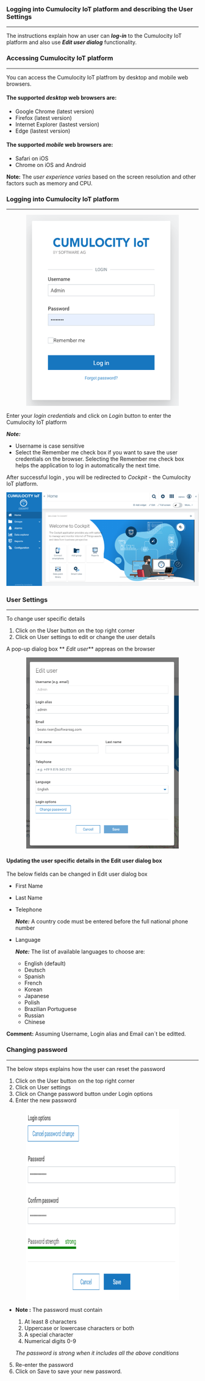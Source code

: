 ### Logging into Cumulocity IoT platform and describing the User Settings
-------------------------------------------------------------------------------------
The instructions explain how an user can **_log-in_** to the Cumulocity IoT platform and also use **_Edit user dialog_** functionality.

### Accessing Cumulocity IoT platform 
--------------------------------------------------------------------------------------------
You can access the Cumulocity IoT platfrom by desktop and mobile web browsers.

#### The supported **_desktop_** web browsers are:
- Google Chrome (latest version)
- Firefox (latest version)
- Internet Explorer (lastest version)
- Edge (lastest version)

#### The supported **_mobile_** web browsers are:
- Safari on iOS 
- Chrome on iOS and Android

**Note:** The _user experience varies_ based on the screen resolution and other factors such as memory and CPU.

### Logging into Cumulocity IoT platform
---------------------------------------------------------------------------------------------
<div align="center">
<img src="images/Cumolocity_IoT_Login_Page_1.png" width="400" height="500">
</div>

Enter your _login credentials_ and click on _Login_ button to enter the Cumulocity IoT platform 

**_Note:_** 
- Username is case sensitive
- Select the Remember me check box if you want to save the user credentials on the browser. Selecting the Remember me check box helps the application to log in automatically the next time. 


After successful login , you will be redirected to _Cockpit_ - the Cumulocity IoT platform.
<div align="center">
<img src="images/Login_page_2.png">
</div>

### User Settings 
------------------------------------------------------------------------------------------
To change user specific details 

1. Click on the User button on the top right corner 
2. Click on User settings to edit or change the user details 

A pop-up dialog box ** _Edit user_** appreas on the browser 
<div align="center">
<img src="images/EditUser_3.png" width="400" height="500">
</div>

#### Updating the user specific details in the Edit user dialog box
The below fields can be changed in Edit user dialog box
- First Name
- Last Name
- Telephone 
  
  **_Note:_** A country code must be entered before the full national phone number
- Language
  
  **_Note:_** The list of available languages to choose are:
  - English (default)
  - Deutsch
  - Spanish
  - French
  - Korean
  - Japanese
  - Polish
  - Brazilian Portuguese
  - Russian
  - Chinese 

**Comment:**  Assuming Username, Login alias and Email can´t be editted.


### Changing password
--------------------------------------------------------------------------
The below steps explains how the user can reset the password 

1. Click on the User button on the top right corner 
2. Click on User settings 
3. Click on Change password button under Login options
4. Enter the new password
<div align="center">
<img src="images/ChangePassword_4.png" width="400" height="500">
</div>

* **Note :** The password must contain
  1. At least 8 characters
  2. Uppercase or lowercase characters or both
  3. A special character
  4. Numerical digits 0-9

	_The password is strong when it includes all the above conditions_

5. Re-enter the password 
6. Click on Save to save your new password.



